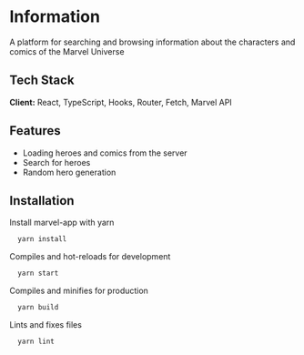 # Information

A platform for searching and browsing information about the characters and comics of the Marvel Universe


## Tech Stack

**Client:** React, TypeScript, Hooks, Router, Fetch, Marvel API

## Features

- Loading heroes and comics from the server
- Search for heroes
- Random hero generation

## Installation

Install marvel-app with yarn

```bash
  yarn install
```

Compiles and hot-reloads for development

```bash
  yarn start
```

Compiles and minifies for production

```bash
  yarn build
```

Lints and fixes files

```bash
  yarn lint
```


